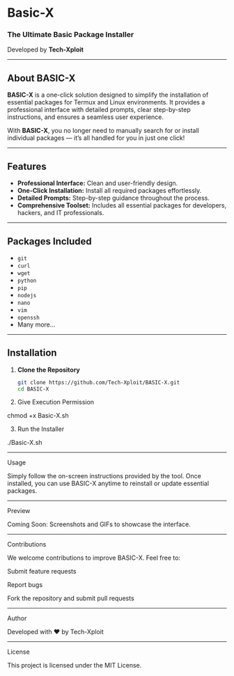 # Basic-X
### **The Ultimate Basic Package Installer**  
Developed by **Tech-Xploit**  

---

## **About BASIC-X**  
**BASIC-X** is a one-click solution designed to simplify the installation of essential packages for Termux and Linux environments. It provides a professional interface with detailed prompts, clear step-by-step instructions, and ensures a seamless user experience.  

With **BASIC-X**, you no longer need to manually search for or install individual packages — it’s all handled for you in just one click!  

---

## **Features**  
- **Professional Interface:** Clean and user-friendly design.  
- **One-Click Installation:** Install all required packages effortlessly.  
- **Detailed Prompts:** Step-by-step guidance throughout the process.  
- **Comprehensive Toolset:** Includes all essential packages for developers, hackers, and IT professionals.  

---

## **Packages Included**  
- `git`  
- `curl`  
- `wget`  
- `python`  
- `pip`  
- `nodejs`  
- `nano`  
- `vim`  
- `openssh`  
- Many more…  

---

## **Installation**  

1. **Clone the Repository**  
   ```bash
   git clone https://github.com/Tech-Xploit/BASIC-X.git
   cd BASIC-X

2. Give Execution Permission

chmod +x Basic-X.sh


3. Run the Installer

./Basic-X.sh




---

Usage

Simply follow the on-screen instructions provided by the tool. Once installed, you can use BASIC-X anytime to reinstall or update essential packages.


---

Preview

Coming Soon: Screenshots and GIFs to showcase the interface.


---

Contributions

We welcome contributions to improve BASIC-X. Feel free to:

Submit feature requests

Report bugs

Fork the repository and submit pull requests



---

Author

Developed with ❤️ by Tech-Xploit


---

License

This project is licensed under the MIT License.
